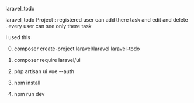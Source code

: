 laravel_todo

laravel_todo Project : registered user can add there task and edit and delete . every user can see only there task

I used this

0) composer create-project laravel/laravel laravel-todo

1) composer require laravel/ui
   
2) php artisan ui vue --auth
   
4) npm install
   
6) npm run dev
